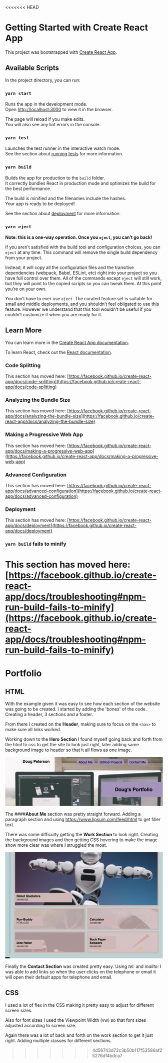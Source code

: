 <<<<<<< HEAD
# Getting Started with Create React App

This project was bootstrapped with [Create React App](https://github.com/facebook/create-react-app).

## Available Scripts

In the project directory, you can run:

### `yarn start`

Runs the app in the development mode.\
Open [http://localhost:3000](http://localhost:3000) to view it in the browser.

The page will reload if you make edits.\
You will also see any lint errors in the console.

### `yarn test`

Launches the test runner in the interactive watch mode.\
See the section about [running tests](https://facebook.github.io/create-react-app/docs/running-tests) for more information.

### `yarn build`

Builds the app for production to the `build` folder.\
It correctly bundles React in production mode and optimizes the build for the best performance.

The build is minified and the filenames include the hashes.\
Your app is ready to be deployed!

See the section about [deployment](https://facebook.github.io/create-react-app/docs/deployment) for more information.

### `yarn eject`

**Note: this is a one-way operation. Once you `eject`, you can’t go back!**

If you aren’t satisfied with the build tool and configuration choices, you can `eject` at any time. This command will remove the single build dependency from your project.

Instead, it will copy all the configuration files and the transitive dependencies (webpack, Babel, ESLint, etc) right into your project so you have full control over them. All of the commands except `eject` will still work, but they will point to the copied scripts so you can tweak them. At this point you’re on your own.

You don’t have to ever use `eject`. The curated feature set is suitable for small and middle deployments, and you shouldn’t feel obligated to use this feature. However we understand that this tool wouldn’t be useful if you couldn’t customize it when you are ready for it.

## Learn More

You can learn more in the [Create React App documentation](https://facebook.github.io/create-react-app/docs/getting-started).

To learn React, check out the [React documentation](https://reactjs.org/).

### Code Splitting

This section has moved here: [https://facebook.github.io/create-react-app/docs/code-splitting](https://facebook.github.io/create-react-app/docs/code-splitting)

### Analyzing the Bundle Size

This section has moved here: [https://facebook.github.io/create-react-app/docs/analyzing-the-bundle-size](https://facebook.github.io/create-react-app/docs/analyzing-the-bundle-size)

### Making a Progressive Web App

This section has moved here: [https://facebook.github.io/create-react-app/docs/making-a-progressive-web-app](https://facebook.github.io/create-react-app/docs/making-a-progressive-web-app)

### Advanced Configuration

This section has moved here: [https://facebook.github.io/create-react-app/docs/advanced-configuration](https://facebook.github.io/create-react-app/docs/advanced-configuration)

### Deployment

This section has moved here: [https://facebook.github.io/create-react-app/docs/deployment](https://facebook.github.io/create-react-app/docs/deployment)

### `yarn build` fails to minify

This section has moved here: [https://facebook.github.io/create-react-app/docs/troubleshooting#npm-run-build-fails-to-minify](https://facebook.github.io/create-react-app/docs/troubleshooting#npm-run-build-fails-to-minify)
=======
# Portfolio

## HTML

With the example given it was easy to see how each section of the website was going to be created. I started by adding the 'bones' of the code. Creating a header, 3 sections and a footer. 

From there I created on the __Header__, making sure to focus on the `<nav>` to make sure all links worked.

Working down to the  __Hero Section__ I found myself going back and forth from the html to css to get the site to look just right, later adding same background image to header so that it all flows as one image. 

![Alt text](/assets/images/readme/header-screenshot.png?raw=true "Optional Title")

The ####__About Me__ section was pretty straight forward. Adding a paragraph section and using https://www.lipsum.com/feed/html to get filler text.

There was some difficulty getting the __Work Section__ to look right. Creating the background images and then getting CSS hovering to make the image show more clear was where I struggled the most.

![Alt text](/assets/images/readme/work-screenshot.png?raw=true "Optional Title")

Finally the __Contact Section__ was created pretty easy. Using *tel:* and *mailto:* I was able to add links so when the user clicks on the telephone or email it will open their default apps for telephone and email.

## CSS

I used a lot of flex in the CSS making it pretty easy to adjust for different screen sizes.

Also for font sizes I used the Viewpoint Width (vw) so that font sizes adjusted according to screen size. 

Again there was a lot of back and forth on the work section to get it just right. Adding multiple classes for different sections.


>>>>>>> 4d56743d72c3b50b117f53586af25276df4bdca7

